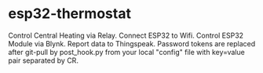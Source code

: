 # esp32-thermostat
 Control Central Heating via Relay.
 Connect ESP32 to Wifi.
 Control ESP32 Module via Blynk. 
 Report data to Thingspeak.
 Password tokens are replaced after git-pull by post_hook.py from your local "config" file with key=value pair separated by CR.
